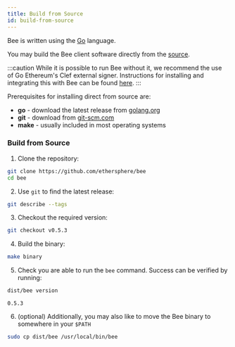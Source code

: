 ```yaml
---
title: Build from Source
id: build-from-source
---
```


Bee is written using the [Go](https://golang.org) language. 

You may build the Bee client software directly from the [source](https://github.com/ethersphere/bee).

:::caution
While it is possible to run Bee without it, we recommend the use of Go Ethereum's Clef external signer. Instructions for installing and integrating this with Bee can be found [here](/docs/installation/bee-clef).
:::

Prerequisites for installing direct from source are:

- **go** - download the latest release from [golang.org](https://golang.org/dl)
- **git** - download from [git-scm.com](https://git-scm.com/)
- **make** - usually included in most operating systems

### Build from Source

1) Clone the repository:

```bash
git clone https://github.com/ethersphere/bee
cd bee
```

2) Use `git` to find the latest release:

```bash
git describe --tags
```

3) Checkout the required version:

```bash
git checkout v0.5.3
```

4) Build the binary:

```bash
make binary
```

5) Check you are able to run the `bee` command. Success can be verified by running:

```bash
dist/bee version
```

```
0.5.3
```

6) (optional) Additionally, you may also like to move the Bee binary to somewhere in your `$PATH`

```bash
sudo cp dist/bee /usr/local/bin/bee
```
